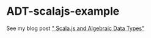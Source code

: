 # ADT-scalajs-example

See my blog post [" Scala.js and Algebraic Data Types"](http://scalapro.net/scala-js-and-algebraic-data-types/)
